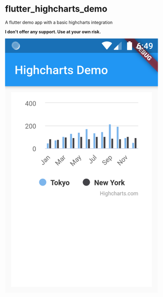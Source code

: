 # flutter_highcharts_demo
A flutter demo app with a basic highcharts integration

**I don't offer any support. Use at your own risk.**

![highcharts flutter app](screenshot.png)
